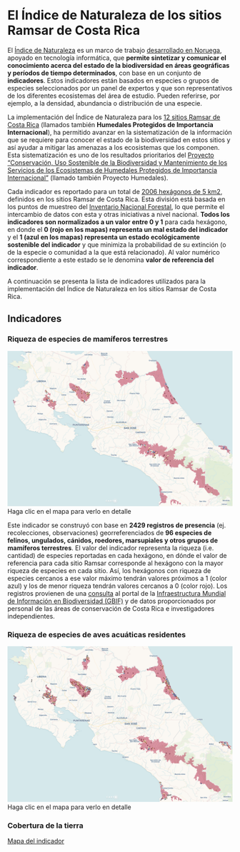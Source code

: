 # El Índice de Naturaleza de los sitios Ramsar de Costa Rica

El [Índice de Naturaleza](http://journals.plos.org/plosone/article?id=10.1371/journal.pone.0018930) es un marco de trabajo [desarrollado en Noruega](http://www.nina.no/english/Environmental-monitoring/The-Norwegian-Nature-Index), apoyado en tecnología informática, que **permite sintetizar y comunicar el conocimiento acerca del estado de la biodiversidad en áreas geográficas y períodos de tiempo determinados**, con base en un conjunto de **indicadores**. Estos indicadores están basados en especies o grupos de especies seleccionados por un panel de expertos y que son representativos de los diferentes ecosistemas del área de estudio. Pueden referirse, por ejemplo, a la densidad, abundancia o distribución de una especie. 

La implementación del Índice de Naturaleza para los [12 sitios Ramsar de Costa Rica](https://www.ramsar.org/es/humedal/costa-rica) (llamados también **Humedales Protegidos de Importancia Internacional**), ha permitido avanzar en la sistematización de la información que se requiere para conocer el estado de la biodiversidad en estos sitios y así ayudar a mitigar las amenazas a los ecosistemas que los componen. Esta sistematización es uno de los resultados prioritarios del [Proyecto “Conservación, Uso Sostenible de la Biodiversidad y Mantenimiento de los Servicios de los Ecosistemas de Humedales Protegidos de Importancia Internacional”](http://www.proyectohumedalescr.info/) (llamado también Proyecto Humedales).

Cada indicador es reportado para un total de [2006 hexágonos de 5 km2](https://inhumedalescr.carto.com/builder/d507a6aa-5ae7-441e-b921-ab880fde01e3/embed), definidos en los sitios Ramsar de Costa Rica. Esta división está basada en los puntos de muestreo del [Inventario Nacional Forestal](http://www.sirefor.go.cr/?p=1170), lo que permite el intercambio de datos con esta y otras iniciativas a nivel nacional. **Todos los indicadores son normalizados a un valor entre 0 y 1** para cada hexágono, en donde el **0 (rojo en los mapas) representa un mal estado del indicador** y el **1 (azul en los mapas) representa un estado ecológicamente sostenible del indicador** y que minimiza la probabilidad de su extinción (o de la especie o comunidad a la que está relacionado). Al valor numérico correspondiente a este estado se le denomina **valor de referencia del indicador**.

A continuación se presenta la lista de indicadores utilizados para la implementación del Índice de Naturaleza en los sitios Ramsar de Costa Rica.

## Indicadores

### Riqueza de especies de mamíferos terrestres
[![Indicador de riqueza de mamíferos terrestres](https://github.com/indice-naturaleza/ramsar/blob/master/img/in-indicador-mamiferos.png)](https://inhumedalescr.carto.com/builder/c0e33a3d-a42a-4e2f-a770-75742144dad8/embed "Haga clic en el mapa para verlo en detalle")
Haga clic en el mapa para verlo en detalle

Este indicador se construyó con base en **2429 registros de presencia** (ej. recolecciones, observaciones) georreferenciados de **96 especies de felinos, ungulados, cánidos, roedores, marsupiales y otros grupos de mamíferos terrestres**. El valor del indicador representa la riqueza (i.e. cantidad) de especies reportadas en cada hexágono, en dónde el valor de referencia para cada sitio Ramsar corresponde al hexágono con la mayor riqueza de especies en cada sitio. Así, los hexágonos con riqueza de especies cercanos a ese valor máximo tendrán valores próximos a 1 (color azul) y los de menor riqueza tendrán valores cercanos a 0 (color rojo).
Los registros provienen de una [consulta](https://www.gbif.org/occurrence/download/0001416-171113114016250) al portal de la [Infraestructura Mundial de Información en Biodiversidad (GBIF)](https://www.gbif.org/) y de datos proporcionados por personal de las áreas de conservación de Costa Rica e investigadores independientes.


### Riqueza de especies de aves acuáticas residentes
[![Indicador de riqueza de aves acuáticas residentes](https://github.com/indice-naturaleza/ramsar/blob/master/img/in-indicador-aves.png)](https://inhumedalescr.carto.com/builder/63bf6074-f6b1-4215-bccb-034853324d5a/embed "Haga clic en el mapa para verlo en detalle")
Haga clic en el mapa para verlo en detalle

### Cobertura de la tierra
[Mapa del indicador](https://mfvargas.carto.com/builder/384b1e8e-05d8-471f-8c82-830697fd3503/embed)
